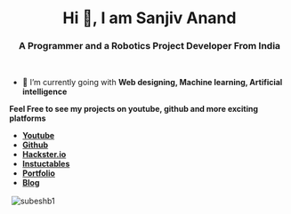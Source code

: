 <h1 align="center">Hi 👋, I am Sanjiv Anand </h1>
<h3 align="center">A Programmer and a Robotics Project Developer From India</h3>

<br/>

- 🌱 I’m currently going with **Web designing, Machine learning, Artificial intelligence**


**Feel Free to see my projects on youtube, github and more exciting platforms**
<br/>
- **[Youtube](https://bit.ly/sanjusroboticsstudio)**
- **[Github](https://github.com/sanjus-robotic-studio)**
- **[Hackster.io](https://www.hackster.io/Sanjus-Robotics-Studio)**
- **[Instuctables](https://www.instructables.com/member/Sanjus%20Robotic%20Studio/)**
- **[Portfolio](https://www.sanjusroboticsstudio.me)**
- **[Blog](https://sanjusroboticsstudio.blogspot.com/)**
<p>&nbsp;<img align="center" src="https://github-readme-stats.vercel.app/api?username=sanjus-robotic-studio&show_icons=true&count_private=true&theme=dark" alt="subeshb1" /></p>
